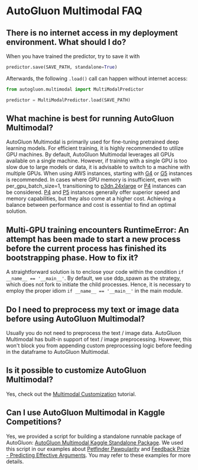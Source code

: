 # AutoGluon Multimodal FAQ

## There is no internet access in my deployment environment. What should I do? 

When you have trained the predictor, try to save it with

```python
predictor.save(SAVE_PATH, standalone=True)
```

Afterwards, the following `.load()` call can happen without internet access:

```python
from autogluon.multimodal import MultiModalPredictor

predictor = MultiModalPredictor.load(SAVE_PATH)
```

## What machine is best for running AutoGluon Multimodal?

AutoGluon Multimodal is primarily used for fine-tuning pretrained deep learning models. 
For efficient training, it is highly recommended to utilize GPU machines. 
By default, AutoGluon Multimodal leverages all GPUs available on a single machine. 
However, if training with a single GPU is too slow due to large models or data, it is advisable to switch to a machine with multiple GPUs. 
When using AWS instances, starting with [G4](https://aws.amazon.com/ec2/instance-types/g4/) or [G5](https://aws.amazon.com/ec2/instance-types/g5/) instances is recommended. 
In cases where GPU memory is insufficient, even with per_gpu_batch_size=1, transitioning to [p3dn.24xlarge](https://aws.amazon.com/ec2/instance-types/p3/) or [P4](https://aws.amazon.com/ec2/instance-types/p4/) instances can be considered.
[P4](https://aws.amazon.com/ec2/instance-types/p4/) and [P5](https://press.aboutamazon.com/2023/3/aws-and-nvidia-collaborate-on-next-generation-infrastructure-for-training-large-machine-learning-models-and-building-generative-ai-applications) instances generally offer superior speed and memory capabilities, but they also come at a higher cost. 
Achieving a balance between performance and cost is essential to find an optimal solution.


## Multi-GPU training encounters RuntimeError: An attempt has been made to start a new process before the current process has finished its bootstrapping phase. How to fix it?

A straightforward solution is to enclose your code within the condition `if __name__ == '__main__'`. 
By default, we use ddp_spawn as the strategy, which does not fork to initiate the child processes. 
Hence, it is necessary to employ the proper idiom `if __name__ == '__main__'` in the main module.


## Do I need to preprocess my text or image data before using AutoGluon Multimodal?

Usually you do not need to preprocess the text / image data. AutoGluon Multimodal has built-in 
support of text / image preprocessing. However, this won't block you from appending custom preprocessing logic before 
feeding in the dataframe to AutoGluon Multimodal.


## Is it possible to customize AutoGluon Multimodal?

Yes, check out the [Multimodal Customization](advanced_topics/customization.ipynb) tutorial.

## Can I use AutoGluon Multimodal in Kaggle Competitions?

Yes, we provided a script for building a standalone runnable package of AutoGluon: [AutoGluon Multimodal Kaggle Standalone Package](https://www.kaggle.com/code/linuxdex/get-autogluon-standalone). 
We used this script in our examples about [Petfinder Pawpularity](https://github.com/autogluon/autogluon/tree/master/examples/automm/kaggle_pawpularity) 
and [Feedback Prize - Predicting Effective Arguments](https://github.com/autogluon/autogluon/tree/master/examples/automm/kaggle_feedback_prize). 
You may refer to these examples for more details.

